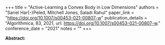 +++
title = "Active-Learning a Convex Body in Low Dimensions"
authors = "Sariel Har{-}Peled, Mitchell Jones, Saladi Rahul"
paper_link = "https://doi.org/10.1007/s00453-021-00807-w"
publication_details = "Algorithmica, 83, 2021, url: <a href='https://doi.org/10.1007/s00453-021-00807-w' target='_blank'>https://doi.org/10.1007/s00453-021-00807-w</a>."
conference_date = "2021"
notes = ""
+++

<b>Abstract:</b>
